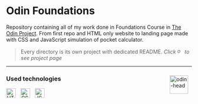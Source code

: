 # Odin Foundations
Repository containing all of my work done in Foundations Course in [The Odin Project](https://www.theodinproject.com). From first repo and HTML only website to landing page made with CSS and JavaScript simulation of pocket calculator.
> Every directory is its own project with dedicated README. *Click <img alt="odin-head" width="16px" src="https://user-images.githubusercontent.com/33003089/213583000-bb26a90c-ec79-4d81-89a9-fc791792467d.svg" /> to see project page*
---
[<img align="right" alt="odin-head" width="50px" src="https://user-images.githubusercontent.com/33003089/213583000-bb26a90c-ec79-4d81-89a9-fc791792467d.svg" style="padding-right:10px;padding-top:10px;"/>](https://www.theodinproject.com/paths/foundations/courses/foundations)
### Used technologies
[<img align="left" alt="HTML" width="26px" src="https://cdn.jsdelivr.net/gh/devicons/devicon/icons/html5/html5-original.svg" style="padding-right:10px;"/>][html]
[<img align="left" alt="CSS" width="26px" src="https://cdn.jsdelivr.net/gh/devicons/devicon/icons/css3/css3-original.svg" style="padding-right:10px;"/>][css]
[<img align="left" alt="JS" width="26px" src="https://cdn.jsdelivr.net/gh/devicons/devicon/icons/javascript/javascript-original.svg" style="padding-right:10px;" />][js]

[js]: https://en.wikipedia.org/wiki/JavaScript
[html]: https://en.wikipedia.org/wiki/HTML
[css]: https://en.wikipedia.org/wiki/CSS
